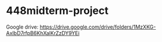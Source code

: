 # 448midterm-project


Google drive: https://drive.google.com/drive/folders/1MzXKG-AxIbD7rfpB6KhXalKrZzDY9YEi
